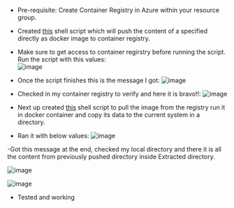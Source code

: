 - Pre-requisite: Create Container Registry in Azure within your resource group.
- Created [this](push_dir.sh) shell script which will push the content of a specified directly as docker image to container registry.
- Make sure to get access to container regirstry before running the script. Run the script with this values:  
![image](https://github.com/user-attachments/assets/b5d1afa1-404d-4317-b862-4925b3de93ed)

- Once the script finishes this is the message I got:
![image](https://github.com/user-attachments/assets/455f65ea-ba83-4857-854c-f5c4f3c584a8)

- Checked in my container registry to verify and here it is bravo!!:
![image](https://github.com/user-attachments/assets/9dff2ceb-9120-45db-b536-6110486fa18b)

- Next up created [this](pull_dir.sh) shell script to pull the image from the registry run it in docker container and copy its data to the current system in a directory.
  
- Ran it with below values:
![image](https://github.com/user-attachments/assets/56c765a6-eea4-4292-be62-0903d7d24613)

-Got this message at the end, checked my local directory and there it is all the content from previously pushed directory inside Extracted directory.

![image](https://github.com/user-attachments/assets/85eeb37b-66a2-433c-9c3d-227465b978a1)

![image](https://github.com/user-attachments/assets/d31944a7-5f42-4936-864c-1a860788c0bb)

- Tested and working
